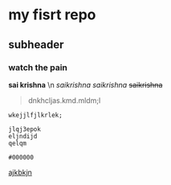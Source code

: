 # my fisrt repo


## subheader
  ### watch the pain
**sai krishna** \n
*saikrishna*
_saikrishna_
~~saikrishna~~
> dnkhcljas.kmd.mldm;l


`wkejjlfjlkrlek;`


```
jlqj3epok
eljndijd
qelqm
```


`#000000`

[ajkbkjn](wwww.google.com)
